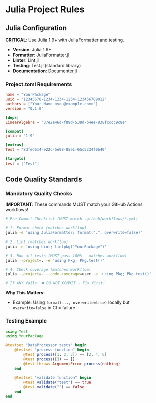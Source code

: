 <!-- JULIA:START -->
# Julia Project Rules

## Julia Configuration

**CRITICAL**: Use Julia 1.9+ with JuliaFormatter and testing.

- **Version**: Julia 1.9+
- **Formatter**: JuliaFormatter.jl
- **Linter**: Lint.jl
- **Testing**: Test.jl (standard library)
- **Documentation**: Documenter.jl

### Project.toml Requirements

```toml
name = "YourPackage"
uuid = "12345678-1234-1234-1234-123456789012"
authors = ["Your Name <you@example.com>"]
version = "0.1.0"

[deps]
LinearAlgebra = "37e2e46d-f89d-539d-b4ee-838fcccc9c8e"

[compat]
julia = "1.9"

[extras]
Test = "8dfed614-e22c-5e08-85e1-65c5234f0b40"

[targets]
test = ["Test"]
```

## Code Quality Standards

### Mandatory Quality Checks

**IMPORTANT**: These commands MUST match your GitHub Actions workflows!

```bash
# Pre-Commit Checklist (MUST match .github/workflows/*.yml)

# 1. Format check (matches workflow)
julia -e 'using JuliaFormatter; format(".", overwrite=false)'

# 2. Lint (matches workflow)
julia -e 'using Lint; lintpkg("YourPackage")'

# 3. Run all tests (MUST pass 100% - matches workflow)
julia --project=. -e 'using Pkg; Pkg.test()'

# 4. Check coverage (matches workflow)
julia --project=. --code-coverage=user -e 'using Pkg; Pkg.test()'

# If ANY fails: ❌ DO NOT COMMIT - Fix first!
```

**Why This Matters:**
- Example: Using `format(..., overwrite=true)` locally but `overwrite=false` in CI = failure

### Testing Example

```julia
using Test
using YourPackage

@testset "DataProcessor tests" begin
    @testset "process function" begin
        @test process([1, 2, 3]) == [2, 4, 6]
        @test process([]) == []
        @test_throws ArgumentError process(nothing)
    end
    
    @testset "validate function" begin
        @test validate("test") == true
        @test validate("") == false
    end
end
```

<!-- JULIA:END -->


